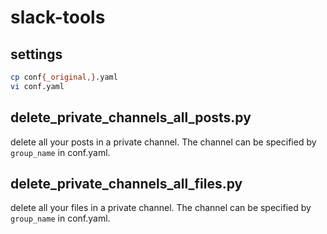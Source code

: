 # slack-tools

## settings

```sh
cp conf{_original,}.yaml
vi conf.yaml
```

## delete_private_channels_all_posts.py

delete all your posts in a private channel. The channel can be specified by `group_name` in conf.yaml.


## delete_private_channels_all_files.py

delete all your files in a private channel. The channel can be specified by `group_name` in conf.yaml.
